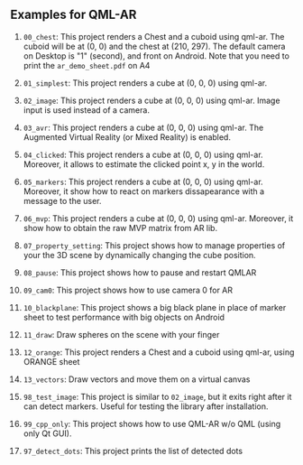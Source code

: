 ## Examples for QML-AR

1. `00_chest`: This project renders a Chest and a cuboid using qml-ar.
The cuboid will be at (0, 0) and the chest at (210, 297).
The default camera on Desktop is "1" (second), and front on Android.
Note that you need to print the `ar_demo_sheet.pdf` on A4

2. `01_simplest`: This project renders a cube at (0, 0, 0) using qml-ar.
3. `02_image`: This project renders a cube at (0, 0, 0) using qml-ar. Image input is used instead of a camera.
4. `03_avr`: This project renders a cube at (0, 0, 0) using qml-ar. The Augmented Virtual Reality (or Mixed Reality) is enabled.
5. `04_clicked`: This project renders a cube at (0, 0, 0) using qml-ar. Moreover, it allows to estimate the clicked point x, y in the world.
6. `05_markers`: This project renders a cube at (0, 0, 0) using qml-ar. Moreover, it show how to react on markers dissapearance with a message to the user.
7. `06_mvp`: This project renders a cube at (0, 0, 0) using qml-ar. Moreover, it show how to obtain the raw MVP matrix from AR lib.
8. `07_property_setting`: This project shows how to manage properties of your the 3D scene by dynamically changing the cube position.
9. `08_pause`: This project shows how to pause and restart QMLAR
10. `09_cam0`: This project shows how to use camera 0 for AR
11. `10_blackplane`: This project shows a big black plane in place of marker sheet to test performance with big objects on Android
12. `11_draw`: Draw spheres on the scene with your finger
13. `12_orange`: This project renders a Chest and a cuboid using qml-ar, using ORANGE sheet
14. `13_vectors`: Draw vectors and move them on a virtual canvas
14. `98_test_image`: This project is similar to `02_image`, but it exits right after it can detect markers. Useful for testing the library after installation.
15. `99_cpp_only`: This project shows how to use QML-AR w/o QML (using only Qt GUI).
16. `97_detect_dots`: This project prints the list of detected dots
